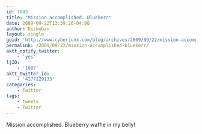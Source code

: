 ```yaml
---
id: 1043
title: "Mission accomplished. Blueberr"
date: 2009-09-22T13:39:26-04:00
author: DizkoDan
layout: single
guid: 'http://www.cyberjunx.com/blog/archives/2009/09/22/mission-accomplished-blueberr/'
permalink: /2009/09/22/mission-accomplished-blueberr/
aktt_notify_twitter:
    - 'yes'
ljID:
    - '1007'
aktt_twitter_id:
    - '4177129133'
categories:
    - Twitter
tags:
    - tweets
    - Twitter
---
```


Mission accomplished. Blueberry waffle in my belly!